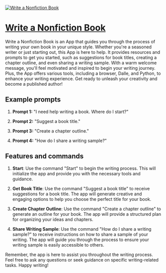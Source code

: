 [![Write a Nonfiction Book](https://files.oaiusercontent.com/file-dWHm3qfCtTcmoRjI0kGihZtO?se=2123-10-16T22%3A48%3A00Z&sp=r&sv=2021-08-06&sr=b&rscc=max-age%3D31536000%2C%20immutable&rscd=attachment%3B%20filename%3D057e5956-cebd-4520-8bf5-909a53830ad2.png&sig=J%2BWc6VGIiWKv3g9ItVCaNdianKLWEEvl9RX9oXNzW/k%3D)](https://chat.openai.com/g/g-qSeTrInJH-write-a-nonfiction-book)

# [Write a Nonfiction Book](https://chat.openai.com/g/g-qSeTrInJH-write-a-nonfiction-book)

Write a Nonfiction Book is an App that guides you through the process of writing your own book in your unique style. Whether you're a seasoned writer or just starting out, this App is here to help. It provides resources and prompts to get you started, such as suggestions for book titles, creating a chapter outline, and even sharing a writing sample. With a warm welcome message, you'll feel motivated and inspired to begin your writing journey. Plus, the App offers various tools, including a browser, Dalle, and Python, to enhance your writing experience. Get ready to unleash your creativity and become a published author!

## Example prompts

1. **Prompt 1:** "I need help writing a book. Where do I start?"

2. **Prompt 2:** "Suggest a book title."

3. **Prompt 3:** "Create a chapter outline."

4. **Prompt 4:** "How do I share a writing sample?"

## Features and commands

1. **Start**: Use the command "Start" to begin the writing process. This will initialize the app and provide you with the necessary tools and guidance.

2. **Get Book Title**: Use the command "Suggest a book title" to receive suggestions for a book title. The app will generate creative and engaging options to help you choose the perfect title for your book.

3. **Create Chapter Outline**: Use the command "Create a chapter outline" to generate an outline for your book. The app will provide a structured plan for organizing your ideas and chapters.

4. **Share Writing Sample**: Use the command "How do I share a writing sample?" to receive instructions on how to share a sample of your writing. The app will guide you through the process to ensure your writing sample is easily accessible to others.

Remember, the app is here to assist you throughout the writing process. Feel free to ask any questions or seek guidance on specific writing-related tasks. Happy writing!